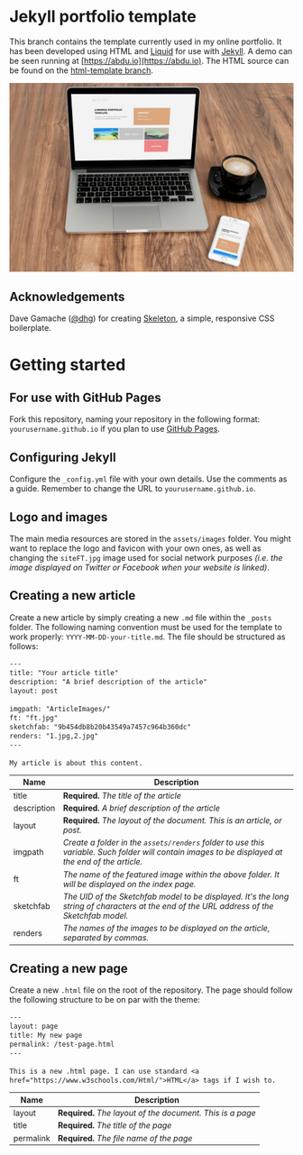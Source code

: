 # Jekyll portfolio template
This branch contains the template currently used in my online portfolio. It has been developed using HTML and [Liquid](https://shopify.github.io/liquid/) for use with [Jekyll](https://jekyllrb.com/). A demo can be seen running at [https://abdu.io](https://abdu.io).
The HTML source can be found on the [html-template branch](https://github.com/abdullahibneat/abdullahibneat.github.io/tree/html-template).

![Render of the template](https://raw.githubusercontent.com/abdullahibneat/abdullahibneat.github.io/jekyll-template/render.jpg)

## Acknowledgements
Dave Gamache ([@dhg](https://github.com/dhg)) for creating [Skeleton](http://getskeleton.com/), a simple, responsive CSS boilerplate.

# Getting started

## For use with GitHub Pages
Fork this repository, naming your repository in the following format: `yourusername.github.io` if you plan to use [GitHub Pages](https://pages.github.com/).

## Configuring Jekyll
Configure the `_config.yml` file with your own details. Use the comments as a guide. Remember to change the URL to `yourusername.github.io`.

## Logo and images
The main media resources are stored in the `assets/images` folder. You might want to replace the logo and favicon with your own ones, as well as changing the `siteFT.jpg` image used for social network purposes *(i.e. the image displayed on Twitter or Facebook when your website is linked)*.

## Creating a new article
Create a new article by simply creating a new `.md` file within the `_posts` folder. The following naming convention must be used for the template to work properly: `YYYY-MM-DD-your-title.md`.
The file should be structured as follows:
```
---
title: "Your article title"
description: "A brief description of the article"
layout: post

imgpath: "ArticleImages/"
ft: "ft.jpg"
sketchfab: "9b454db8b20b43549a7457c964b360dc"
renders: "1.jpg,2.jpg"
---

My article is about this content.
```
| Name        | Description                                                                                                                                         |
|-------------|-----------------------------------------------------------------------------------------------------------------------------------------------------|
| title       | **Required.** *The title of the article*                                                                                                            |
| description | **Required.** *A brief description of the article*                                                                                                  |
| layout      | **Required.** *The layout of the document. This is an article, or post.*                                                                            |
| imgpath     | *Create a folder in the `assets/renders` folder to use this variable. Such folder will contain images to be displayed at the end of the article.*   |
| ft          | *The name of the featured image within the above folder. It will be displayed on the index page.*                                                   |
| sketchfab   | *The UID of the Sketchfab model to be displayed. It's the long string of characters at the end of the URL address of the Sketchfab model.*          |
| renders     | *The names of the images to be displayed on the article, separated by commas.*                                                                      |

## Creating a new page
Create a new `.html` file on the root of the repository. The page should follow the following structure to be on par with the theme:
```
---
layout: page
title: My new page
permalink: /test-page.html
---

This is a new .html page. I can use standard <a href="https://www.w3schools.com/Html/">HTML</a> tags if I wish to.
```
| Name      | Description                                                |
|-----------|------------------------------------------------------------|
| layout    | **Required.** *The layout of the document. This is a page* |
| title     | **Required.** *The title of the page*                      |
| permalink | **Required.** *The file name of the page*                  |
